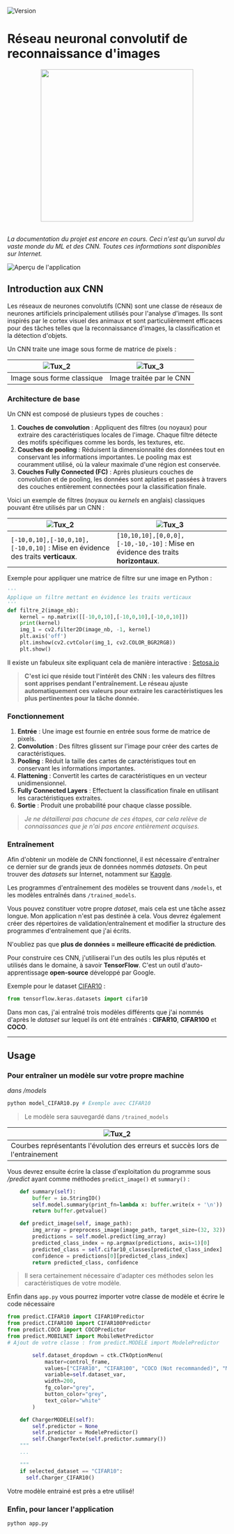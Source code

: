 ![Version](https://img.shields.io/github/v/tag/elias-utf8/convolutional-neural-network?label=version&color=blue)
# Réseau neuronal convolutif de reconnaissance d'images

<div align="center">
  <img src="https://upload.wikimedia.org/wikipedia/commons/a/ab/TensorFlow_logo.svg" width="350" style="vertical-align: middle" />
</div>

<br>

*La documentation du projet est encore en cours. Ceci n'est qu'un survol du vaste monde du ML et des CNN. Toutes ces informations sont disponibles sur Internet.*

![Aperçu de l'application](screenshots/app_screen.png)

## Introduction aux CNN

Les réseaux de neurones convolutifs (CNN) sont une classe de réseaux de neurones artificiels principalement utilisés pour l'analyse d'images. Ils sont inspirés par le cortex visuel des animaux et sont particulièrement efficaces pour des tâches telles que la reconnaissance d'images, la classification et la détection d'objets.

Un CNN traite une image sous forme de matrice de pixels :

| ![Tux_2](screenshots/tux_1.png)  | ![Tux_3](screenshots/tux_2.png)  |
|----------------------------------|----------------------------------|
| Image sous forme classique       | Image traitée par le CNN         |

### Architecture de base

Un CNN est composé de plusieurs types de couches :

1. **Couches de convolution** : Appliquent des filtres (ou noyaux) pour extraire des caractéristiques locales de l'image. Chaque filtre détecte des motifs spécifiques comme les bords, les textures, etc.
2. **Couches de pooling** : Réduisent la dimensionnalité des données tout en conservant les informations importantes. Le pooling max est couramment utilisé, où la valeur maximale d'une région est conservée.
3. **Couches Fully Connected (FC)** : Après plusieurs couches de convolution et de pooling, les données sont aplaties et passées à travers des couches entièrement connectées pour la classification finale.

Voici un exemple de filtres (noyaux ou *kernels* en anglais) classiques pouvant être utilisés par un CNN :

| ![Tux_2](screenshots/tux_3.png)                                                | ![Tux_3](screenshots/tux_4.png)                                                  |
|--------------------------------------------------------------------------------|----------------------------------------------------------------------------------|
| `[-10,0,10],[-10,0,10],[-10,0,10]` : Mise en évidence des traits **verticaux**.| `[10,10,10],[0,0,0],[-10,-10,-10]` : Mise en évidence des traits **horizontaux**.|

Exemple pour appliquer une matrice de filtre sur une image en Python :
```py
'''
Applique un filtre mettant en évidence les traits verticaux
'''
def filtre_2(image_nb):
    kernel = np.matrix([[-10,0,10],[-10,0,10],[-10,0,10]])
    print(kernel)
    img_1 = cv2.filter2D(image_nb, -1, kernel)
    plt.axis('off')
    plt.imshow(cv2.cvtColor(img_1, cv2.COLOR_BGR2RGB))
    plt.show()
```
Il existe un fabuleux site expliquant cela de manière interactive : [Setosa.io](https://setosa.io/ev/image-kernels/)

> **C'est ici que réside tout l'intérêt des CNN : les valeurs des filtres sont apprises pendant l'entraînement. Le réseau ajuste automatiquement ces valeurs pour extraire les caractéristiques les plus pertinentes pour la tâche donnée.**

### Fonctionnement

1. **Entrée** : Une image est fournie en entrée sous forme de matrice de pixels.
2. **Convolution** : Des filtres glissent sur l'image pour créer des cartes de caractéristiques.
3. **Pooling** : Réduit la taille des cartes de caractéristiques tout en conservant les informations importantes.
4. **Flattening** : Convertit les cartes de caractéristiques en un vecteur unidimensionnel.
5. **Fully Connected Layers** : Effectuent la classification finale en utilisant les caractéristiques extraites.
6. **Sortie** : Produit une probabilité pour chaque classe possible.

> _Je ne détaillerai pas chacune de ces étapes, car cela relève de connaissances que je n'ai pas encore entièrement acquises._

### Entraînement

Afin d'obtenir un modèle de CNN fonctionnel, il est nécessaire d'entraîner ce dernier sur de grands jeux de données nommés *datasets*. On peut trouver des *datasets* sur Internet, notamment sur [Kaggle](https://www.kaggle.com/datasets).

Les programmes d'entraînement des modèles se trouvent dans `/models`, et les modèles entraînés dans `/trained_models`.

Vous pouvez constituer votre propre *dataset*, mais cela est une tâche assez longue. Mon application n'est pas destinée à cela. Vous devrez également créer des répertoires de validation/entraînement et modifier la structure des programmes d'entraînement que j'ai écrits.

N'oubliez pas que **plus de données = meilleure efficacité de prédiction**.

Pour construire ces CNN, j'utiliserai l'un des outils les plus réputés et utilisés dans le domaine, à savoir **TensorFlow**. C'est un outil d'auto-apprentissage **open-source** développé par Google.

Exemple pour le dataset [CIFAR10](https://www.cs.toronto.edu/~kriz/cifar.html) : 
```py
from tensorflow.keras.datasets import cifar10
```
Dans mon cas, j'ai entraîné trois modèles différents que j'ai nommés d'après le *dataset* sur lequel ils ont été entraînés :
**CIFAR10**, **CIFAR100** et **COCO**.

---
## Usage

<h3> Pour entraîner un modèle sur votre propre machine</h3>

*dans /models*

```zsh
python model_CIFAR10.py # Exemple avec CIFAR10
```
> Le modèle sera sauvegardé dans `/trained_models`

| ![Tux_2](screenshots/train.png)                                                |
|--------------------------------------------------------------------------------|
| Courbes représentants l'évolution des erreurs et succès lors de l'entrainement |

Vous devrez ensuite écrire la classe d'exploitation du programme sous */predict* ayant comme méthodes `predict_image()` et `summary()` : 
```py
    def summary(self):
        buffer = io.StringIO()
        self.model.summary(print_fn=lambda x: buffer.write(x + '\n'))
        return buffer.getvalue()

    def predict_image(self, image_path):
        img_array = preprocess_image(image_path, target_size=(32, 32))
        predictions = self.model.predict(img_array)
        predicted_class_index = np.argmax(predictions, axis=1)[0]
        predicted_class = self.cifar10_classes[predicted_class_index]
        confidence = predictions[0][predicted_class_index]
        return predicted_class, confidence
```
> Il sera certainement nécessaire d'adapter ces méthodes selon les caractéristiques de votre modèle.

Enfin dans `app.py` vous pourrez importer votre classe de modèle et écrire le code nécessaire
```py
from predict.CIFAR10 import CIFAR10Predictor
from predict.CIFAR100 import CIFAR100Predictor
from predict.COCO import COCOPredictor
from predict.MOBILNET import MobileNetPredictor
# Ajout de votre classe : from predict.MODELE import ModelePredictor

```

```py
        self.dataset_dropdown = ctk.CTkOptionMenu(
            master=control_frame,
            values=["CIFAR10", "CIFAR100", "COCO (Not recommanded)", "MobilNet (recommanded)"], # Ajout de l'option pour sélectionner votre modèle ["Votre modele"]
            variable=self.dataset_var,
            width=200,
            fg_color="grey",
            button_color="grey",
            text_color="white"
        )
```
```py
    def ChargerMODELE(self): 
        self.predictor = None
        self.predictor = ModelePredictor()
        self.ChangerTexte(self.predictor.summary())
    """
    ...

    """
    if selected_dataset == "CIFAR10":
      self.Charger_CIFAR10()
```
Votre modèle entrainé est près a etre utilisé!

<h3> Enfin, pour lancer l'application</h3>

```zsh
python app.py 
```

